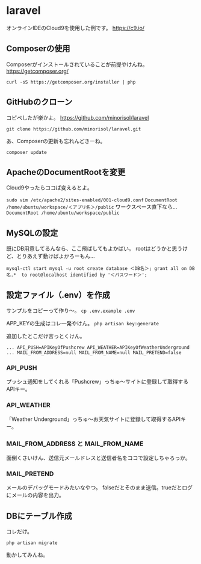 # laravel

オンラインIDEのCloud9を使用した例です。
<https://c9.io/>

## Composerの使用

Composerがインストールされていることが前提やけんね。
<https://getcomposer.org/>

`curl -sS https://getcomposer.org/installer | php`

## GitHubのクローン

コピペしたが楽かよ。
<https://github.com/minorisol/laravel>

`git clone https://github.com/minorisol/laravel.git`

あ、Composerの更新も忘れんどきーね。

`composer update`

## ApacheのDocumentRootを変更

Cloud9やったらココば変えるとよ。

`sudo vim /etc/apache2/sites-enabled/001-cloud9.conf`
`DocumentRoot /home/ubuntu/workspace/＜アプリ名＞/public`
ワークスペース直下なら...
`DocumentRoot /home/ubuntu/workspace/public`

## MySQLの設定

既にDB用意してるんなら、ここ飛ばしてもよかばい。
rootはどうかと思うけど、とりあえず動けばよかろーもん...

`
mysql-ctl start
mysql -u root
create database ＜DB名＞;
grant all on DB名.*  to root@localhost identified by '＜パスワード＞';
`

## 設定ファイル（.env）を作成

サンプルをコピーって作り～。
`cp .env.example .env`

APP_KEYの生成はコレ一発やけん。
`php artisan key:generate`

追加したとこだけ言っとくけん。

`
...
API_PUSH=APIKeyOfPushcrew
API_WEATHER=APIKeyOfWeatherUnderground
...
MAIL_FROM_ADDRESS=null
MAIL_FROM_NAME=null
MAIL_PRETEND=false
`

### API_PUSH
  プッシュ通知をしてくれる「Pushcrew」っちゅ～サイトに登録して取得するAPIキー。

### API_WEATHER 
  「Weather Underground」っちゅ～お天気サイトに登録して取得するAPIキー。

### MAIL_FROM_ADDRESS と MAIL_FROM_NAME
  面倒くさいけん、送信元メールドレスと送信者名をココで設定しちゃろっか。

### MAIL_PRETEND
  メールのデバッグモードみたいなやつ。
  falseだとそのまま送信。trueだとログにメールの内容を出力。

## DBにテーブル作成

コレだけ。

`php artisan migrate`

動かしてみんね。